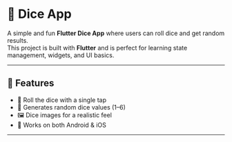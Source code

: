 # 🎲 Dice App

A simple and fun **Flutter Dice App** where users can roll dice and get random results.  
This project is built with **Flutter** and is perfect for learning state management, widgets, and UI basics.

---

## 🚀 Features
- 🎲 Roll the dice with a single tap  
- 🔀 Generates random dice values (1–6)  
- 🖼️ Dice images for a realistic feel  
- 📱 Works on both Android & iOS  

---


